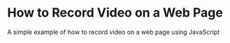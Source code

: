 # How to Record Video on a Web Page
A simple example of how to record video on a web page using JavaScript
